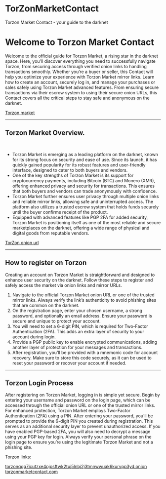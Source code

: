 # TorZonMarketContact
Torzon Market Contact - your guide to the darknet
<body>
<h1>Welcome to Torzon Market Contact</h1>
  <p>Welcome to the official guide for Torzon Market, a rising star in the darknet space. Here, you'll discover everything you need to successfully navigate Torzon, from securing access through verified onion links to handling transactions smoothly. Whether you’re a buyer or seller, this Contact will help you optimize your experience with Torzon Market mirror links. Learn how to create an account, securely log in, and manage your purchases or sales safely using Torzon Market advanced features. From ensuring secure transactions via their escrow system to using their secure onion URLs, this Contact covers all the critical steps to stay safe and anonymous on the darknet.</p>
  <a href="https://torzonmarketcontact.com/">Torzon market</a>
<br>
<hr>
<h2>Torzon Market Overview.</h2>
<br>
    <ul>
        <li>Torzon Market is emerging as a leading platform on the darknet, known for its strong focus on security and ease of use. Since its launch, it has quickly gained popularity for its robust features and user-friendly interface, designed to cater to both buyers and vendors.</li>
        <li>One of the key strengths of Torzon Market is its support for cryptocurrency payments, including Bitcoin (BTC) and Monero (XMR), offering enhanced privacy and security for transactions. This ensures that both buyers and vendors can trade anonymously with confidence.</li>
        <li>Torzon Market further ensures user privacy through multiple onion links and reliable mirror links, allowing safe and uninterrupted access. The platform also utilizes a trusted escrow system that holds funds securely until the buyer confirms receipt of the product.</li>
        <li>Equipped with advanced features like PGP 2FA for added security, Torzon Market is positioning itself as one of the most reliable and secure marketplaces on the darknet, offering a wide range of physical and digital goods from reputable vendors.</li>
    </ul>
   <a href="http://torzonqgq7icutzxe4pjpsftwk2tuj5lnbj2j3tmnwwuak6kurvpp3yd.onion/">TorZon onion url</a>
<hr>
<h2><span><b>How to register on Torzon</b></span></h2>
<p>Creating an account on Torzon Market is straightforward and designed to enhance user security on the darknet. Follow these steps to register and safely access the market via onion links and mirror URLs.</p>
<ol>
  <li>Navigate to the official Torzon Market onion URL or one of the trusted mirror links. Always verify the link’s authenticity to avoid phishing sites that are common on the darknet.</li>
  <li>On the registration page, enter your chosen username, a strong password, and optionally an email address. Ensure your password is secure and unique to protect your account.</li>
  <li>You will need to set a 6-digit PIN, which is required for Two-Factor Authentication (2FA). This adds an extra layer of security to your account during login.</li>
  <li>Provide a PGP public key to enable encrypted communications, adding another layer of protection for your messages and transactions.</li>
  <li>After registration, you’ll be provided with a mnemonic code for account recovery. Make sure to store this code securely, as it can be used to reset your password or recover your account if needed.</li>
</ol>
<hr>
<h2>Torzon Login Process</h2>
  <p>After registering on Torzon Market, logging in is simple yet secure. Begin by entering your username and password on the login page, which can be accessed through the official onion URL or one of the trusted mirror links. For enhanced protection, Torzon Market employs Two-Factor Authentication (2FA) using a PIN. After entering your password, you’ll be prompted to provide the 6-digit PIN you created during registration. This serves as an additional security layer to prevent unauthorized access. If you have enabled PGP-based 2FA, you will also need to decrypt a message using your PGP key for login. Always verify your personal phrase on the login page to ensure you’re using the legitimate Torzon Market and not a phishing site.</p>
<p>Torzon links:</p>
<a href="http://torzonqgq7icutzxe4pjpsftwk2tuj5lnbj2j3tmnwwuak6kurvpp3yd.onion/">torzonqgq7icutzxe4pjpsftwk2tuj5lnbj2j3tmnwwuak6kurvpp3yd.onion</a>
  <br>
<a href="https://torzonmarketcontact.com/">torzonmarketcontact.com</a>
  <br>
</body>
